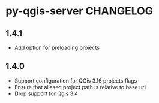 py-qgis-server CHANGELOG
========================

1.4.1
-----

* Add option for preloading projects


1.4.0
-----

* Support configuration for QGis 3.16 projects flags
* Ensure that aliased project path is relative to base url
* Drop support for Qgis 3.4  

